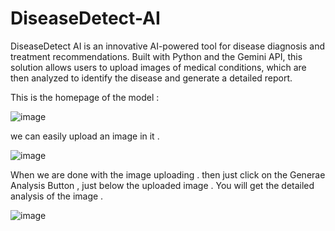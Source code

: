 # DiseaseDetect-AI
DiseaseDetect AI is an innovative AI-powered tool for disease diagnosis and treatment recommendations. Built with Python and the Gemini API, this solution allows users to upload images of medical conditions, which are then analyzed to identify the disease and generate a detailed report.

This is the homepage of the model :

![image](https://github.com/user-attachments/assets/b2f77ed6-9276-4124-a7a8-c77a931118f5)

we can easily upload an image in it . 

![image](https://github.com/user-attachments/assets/fd136da7-c2f5-4a11-a369-dee17e6be705)

When we are done with the image uploading . then just click on the Generae Analysis Button , just below the uploaded image . You will get the detailed analysis of the image .

![image](https://github.com/user-attachments/assets/0c18d954-9f82-43fa-96e1-47cb49e7b65a)


